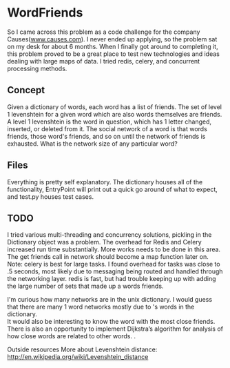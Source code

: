 WordFriends
===========
So I came across this problem as a code challenge for the company Causes(www.causes.com).  I never ended up applying, so the problem sat on my desk for about 6 months.  When I finally got around to completing it, this problem proved to be a great place to test new technologies and ideas dealing with large maps of data.  I tried redis, celery, and concurrent processing methods.

Concept
-------
Given a dictionary of words, each word has a list of friends.  The set of level 1 levenshtein for a given word which are also words themselves are friends.  A level 1 levenshtein is the word in question, which has 1 letter changed, inserted, or deleted from it.   The social network of a word is that words friends, those word's friends, and so on until the network of friends is exhausted.
What is the network size of any particular word? 

Files
-----
Everything is pretty self explanatory.   The dictionary houses all of the functionality, EntryPoint will print out a quick go around of what to expect, and test.py houses test cases.  

TODO
----
I tried various multi-threading and concurrency solutions, pickling in the Dictionary object was a problem.  The overhead for Redis and Celery increased run time substantially.  More works needs to be done in this area.  The get friends call in network should become a map function later on.
Note: celery is best for large tasks.  I found overhead for tasks was close to .5 seconds, most likely due to messaging being routed and handled through the networking layer.  redis is fast, but had trouble keeping up with adding the large number of sets that made up a words friends.

I'm curious how many networks are in the unix dictionary.  I would guess that there are many 1 word networks mostly due to 's words in the dictionary.  
It would also be interesting to know the word with the most close friends.  
There is also an opportunity to implement Dijkstra’s algorithm for analysis of how close words are related  to other words.  .  

Outside resources
More about Levenshtein distance: http://en.wikipedia.org/wiki/Levenshtein_distance